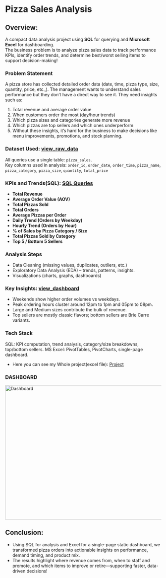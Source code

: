 # Pizza Sales Analysis
## Overview:
A compact data analysis project using **SQL** for querying and **Microsoft Excel** for dashboarding.  
The business problem is to analyze pizza sales data to track performance KPIs, identify order trends, and determine best/worst selling items to support decision-making!
### Problem Statement
A pizza store has collected detailed order data (date, time, pizza type, size, quantity, price, etc.,).
The management wants to understand sales performance but they don’t have a direct way to see it.
They need insights such as:
1. Total revenue and average order value
2. When customers order the most (day/hour trends)
3. Which pizza sizes and categories generate more revenue
4. Which pizzas are top sellers and which ones underperform
5. Without these insights, it’s hard for the business to make decisions like menu improvements, promotions, and stock planning.
### Dataset Used: <a href="https://github.com/sandhana0910/Pizza-Sales-Analysis/blob/main/pizza_sales.csv"> view_raw_data </a>
All queries use a single table: `pizza_sales`.  
Key columns used in analysis:
`order_id`, `order_date`, `order_time`, `pizza_name`, `pizza_category`, `pizza_size`, `quantity`, `total_price`
### KPIs and Trends(SQL): <a href="https://github.com/sandhana0910/Pizza-Sales-Analysis/blob/main/SQL%20Queries%20for%20pizza%20sales%20analysis.docx"> SQL Queries </a>
- **Total Revenue**  
- **Average Order Value (AOV)**  
- **Total Pizzas Sold**  
- **Total Orders**  
- **Average Pizzas per Order**  
- **Daily Trend (Orders by Weekday)** 
- **Hourly Trend (Orders by Hour)** 
- **% of Sales by Pizza Category / Size**  
- **Total Pizzas Sold by Category** 
- **Top 5 / Bottom 5 Sellers** 
### Analysis Steps
- Data Cleaning (missing values, duplicates, outliers, etc.)
- Exploratory Data Analysis (EDA) – trends, patterns, insights.
- Visualizations (charts, graphs, dashboards)
### Key Insights: <a href="https://github.com/sandhana0910/Pizza-Sales-Analysis/blob/main/Dashboard.png"> view_dashboard </a>
- Weekends show higher order volumes vs weekdays.
- Peak ordering hours cluster around 12pm to 1pm and 05pm to 08pm. 
- Large and Medium sizes contribute the bulk of revenue. 
- Top sellers are mostly classic flavors; bottom sellers are Brie Carre variants.
### Tech Stack
SQL: KPI computation, trend analysis, category/size breakdowns, top/bottom sellers. 
MS Excel: PivotTables, PivotCharts, single-page dashboard.
- Here you can see my Whole project(excel file): <a href="https://github.com/sandhana0910/Pizza-Sales-Analysis/blob/main/pizza_sales_project.xlsx"> Project </a>
### DASHBOARD

<img width="851" height="433" alt="Dashboard" src="https://github.com/user-attachments/assets/2912e6d7-f3dc-4a91-8363-5d39213eca26" />

## Conclusion:
- Using SQL for analysis and Excel for a single-page static dashboard, we transformed pizza orders into actionable insights on performance, demand timing, and product mix.
- The results highlight where revenue comes from, when to staff and promote, and which items to improve or retire—supporting faster, data-driven decisions!




